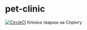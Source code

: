 # pet-clinic
[![CircleCI](https://circleci.com/gh/Kasad0r/pet-clinic.svg?style=svg)](https://app.circleci.com/pipelines/github/Kasad0r/pet-clinic)
Клініка тварюк на Спрінгу 
